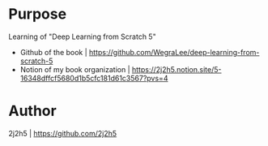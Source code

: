 # Purpose
Learning of "Deep Learning from Scratch 5"

- Github of the book | https://github.com/WegraLee/deep-learning-from-scratch-5
- Notion of my book organization | https://2j2h5.notion.site/5-16348dffcf5680d1b5cfc181d61c3567?pvs=4
# Author
2j2h5 | https://github.com/2j2h5
